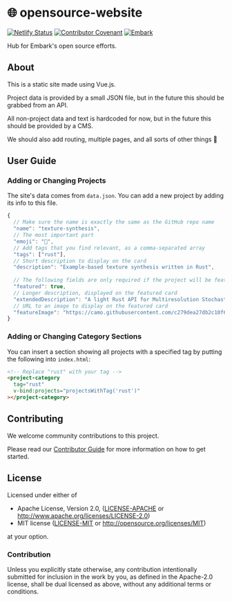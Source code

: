 🌐 opensource-website
=================

[![Netlify Status](https://api.netlify.com/api/v1/badges/a509a033-951d-4d9b-a2c0-3702a8cf9107/deploy-status)](https://app.netlify.com/sites/embark-dev-opensource/deploys)
[![Contributor Covenant](https://img.shields.io/badge/contributor%20covenant-v2.0%20adopted-ff69b4.svg)](CODE_OF_CONDUCT.md)
[![Embark](https://img.shields.io/badge/embark-open%20source-blueviolet.svg)](https://github.com/EmbarkStudios)

Hub for Embark's open source efforts.

## About

This is a static site made using Vue.js.

Project data is provided by a small JSON file, but in the future this should be grabbed from an API.

All non-project data and text is hardcoded for now, but in the future this should be provided by a CMS.

We should also add routing, multiple pages, and all sorts of other things 🙂

## User Guide

### Adding or Changing Projects

The site's data comes from `data.json`. You can add a new project by adding its info to this file.

```javascript
{
  // Make sure the name is exactly the same as the GitHub repo name
  "name": "texture-synthesis",
  // The most important part
  "emoji": "🎨",
  // Add tags that you find relevant, as a comma-separated array
  "tags": ["rust"],
  // Short description to display on the card
  "description": "Example-based texture synthesis written in Rust",
  
  // The following fields are only required if the project will be featured:
  "featured": true,
  // Longer description, displayed on the featured card
  "extendedDescription": "A light Rust API for Multiresolution Stochastic Texture Synthesis, a non-parametric example-based algorithm for image generation.",
  // URL to an image to display on the featured card
  "featureImage": "https://camo.githubusercontent.com/c279dea27db2c10f64cd27563d8d7cc86048c5c1/68747470733a2f2f692e696d6775722e636f6d2f43735a6f5350532e6a7067"
}
```

### Adding or Changing Category Sections

You can insert a section showing all projects with a specified tag by putting the following into `index.html`:

```html
<!-- Replace "rust" with your tag -->
<project-category
  tag="rust"
  v-bind:projects="projectsWithTag('rust')"
></project-category>
```

## Contributing

We welcome community contributions to this project.

Please read our [Contributor Guide](CONTRIBUTING.md) for more information on how to get started.

## License

Licensed under either of

* Apache License, Version 2.0, ([LICENSE-APACHE](LICENSE-APACHE) or http://www.apache.org/licenses/LICENSE-2.0)
* MIT license ([LICENSE-MIT](LICENSE-MIT) or http://opensource.org/licenses/MIT)

at your option.

### Contribution

Unless you explicitly state otherwise, any contribution intentionally submitted for inclusion in the work by you, as defined in the Apache-2.0 license, shall be dual licensed as above, without any additional terms or conditions.
